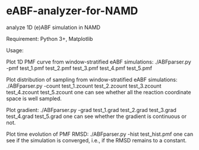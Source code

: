 # eABF-analyzer-for-NAMD
analyze 1D (e)ABF simulation in NAMD

Requirement:
Python 3+, Matplotlib

Usage:

Plot 1D PMF curve from window-stratified eABF simulations:
./ABFparser.py -pmf test_1.pmf test_2.pmf test_3.pmf test_4.pmf test_5.pmf

Plot distribution of sampling from window-stratified eABF simulations:
./ABFparser.py -count test_1.zcount test_2.zcount test_3.zcount test_4.zcount test_5.zcount
one can see whether all the reaction coordinate space is well sampled.

Plot gradient:
./ABFparser.py -grad test_1.grad test_2.grad test_3.grad test_4.grad test_5.grad
one can see whether the gradient is continuous or not.

Plot time evolution of PMF RMSD:
./ABFparser.py -hist test_hist.pmf
one can see if the simulation is converged, i.e., if the RMSD remains to a constant.
